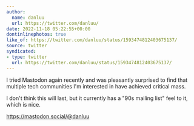 ```yaml
---
author:
  name: danluu
  url: https://twitter.com/danluu/
date: 2022-11-18 05:22:55+00:00
dontinlinephotos: true
like_of: https://twitter.com/danluu/status/1593474812403675137/
source: twitter
syndicated:
- type: twitter
  url: https://twitter.com/danluu/status/1593474812403675137/
---
```


I tried Mastodon again recently and was pleasantly surprised to find that multiple tech communities I'm interested in have achieved critical mass.



I don't think this will last, but it currently has a "90s mailing list" feel to it, which is nice.



https://mastodon.social/@danluu